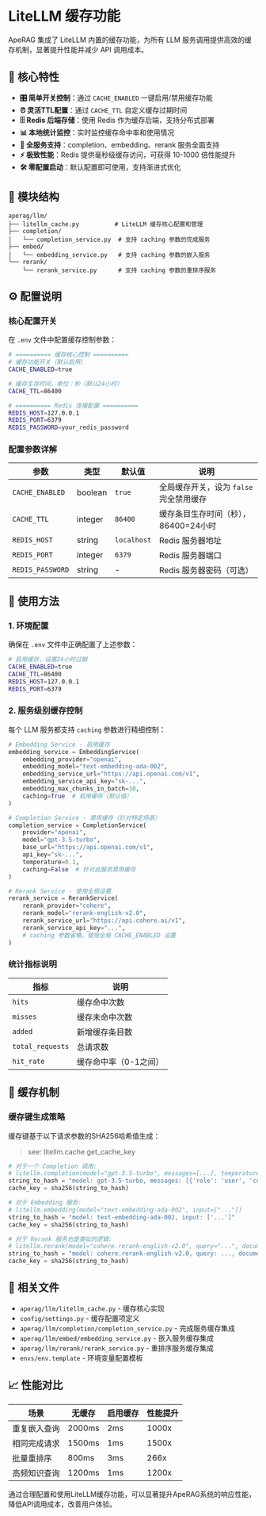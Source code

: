 # LiteLLM 缓存功能

ApeRAG 集成了 LiteLLM 内置的缓存功能，为所有 LLM 服务调用提供高效的缓存机制，显著提升性能并减少 API 调用成本。

## 🚀 核心特性

- **🎛️ 简单开关控制**：通过 `CACHE_ENABLED` 一键启用/禁用缓存功能
- **⏰ 灵活TTL配置**：通过 `CACHE_TTL` 自定义缓存过期时间
- **🗄️ Redis 后端存储**：使用 Redis 作为缓存后端，支持分布式部署
- **📊 本地统计监控**：实时监控缓存命中率和使用情况
- **🔄 全服务支持**：completion、embedding、rerank 服务全面支持
- **⚡ 极致性能**：Redis 提供毫秒级缓存访问，可获得 10-1000 倍性能提升
- **🛠️ 零配置启动**：默认配置即可使用，支持渐进式优化

## 📁 模块结构

```
aperag/llm/
├── litellm_cache.py          # LiteLLM 缓存核心配置和管理
├── completion/
│   └── completion_service.py  # 支持 caching 参数的完成服务
├── embed/
│   └── embedding_service.py   # 支持 caching 参数的嵌入服务
└── rerank/
    └── rerank_service.py      # 支持 caching 参数的重排序服务
```

## ⚙️ 配置说明

### 核心配置开关

在 `.env` 文件中配置缓存控制参数：

```bash
# ========== 缓存核心控制 ==========
# 缓存功能开关（默认启用）
CACHE_ENABLED=true

# 缓存生存时间，单位：秒（默认24小时）
CACHE_TTL=86400

# ========== Redis 连接配置 ==========
REDIS_HOST=127.0.0.1
REDIS_PORT=6379
REDIS_PASSWORD=your_redis_password
```

### 配置参数详解

| 参数 | 类型 | 默认值 | 说明 |
|------|------|--------|------|
| `CACHE_ENABLED` | boolean | `true` | 全局缓存开关，设为 `false` 完全禁用缓存 |
| `CACHE_TTL` | integer | `86400` | 缓存条目生存时间（秒），86400=24小时 |
| `REDIS_HOST` | string | `localhost` | Redis 服务器地址 |
| `REDIS_PORT` | integer | `6379` | Redis 服务器端口 |
| `REDIS_PASSWORD` | string | - | Redis 服务器密码（可选） |


## 🔧 使用方法

### 1. 环境配置

确保在 `.env` 文件中正确配置了上述参数：

```bash
# 启用缓存，设置24小时过期
CACHE_ENABLED=true
CACHE_TTL=86400
REDIS_HOST=127.0.0.1
REDIS_PORT=6379
```

### 2. 服务级别缓存控制

每个 LLM 服务都支持 `caching` 参数进行精细控制：

```python
# Embedding Service - 启用缓存
embedding_service = EmbeddingService(
    embedding_provider="openai",
    embedding_model="text-embedding-ada-002",
    embedding_service_url="https://api.openai.com/v1",
    embedding_service_api_key="sk-...",
    embedding_max_chunks_in_batch=10,
    caching=True  # 启用缓存（默认值）
)

# Completion Service - 禁用缓存（针对特定场景）
completion_service = CompletionService(
    provider="openai",
    model="gpt-3.5-turbo",
    base_url="https://api.openai.com/v1",
    api_key="sk-...",
    temperature=0.1,
    caching=False  # 针对此服务禁用缓存
)

# Rerank Service - 使用全局设置
rerank_service = RerankService(
    rerank_provider="cohere",
    rerank_model="rerank-english-v2.0",
    rerank_service_url="https://api.cohere.ai/v1",
    rerank_service_api_key="...",
    # caching 参数省略，使用全局 CACHE_ENABLED 设置
)
```

### 统计指标说明

| 指标 | 说明 |
|------|------|
| `hits` | 缓存命中次数 |
| `misses` | 缓存未命中次数 |
| `added` | 新增缓存条目数 |
| `total_requests` | 总请求数 |
| `hit_rate` | 缓存命中率（0-1之间） |

## 🎯 缓存机制

### 缓存键生成策略

缓存键基于以下请求参数的SHA256哈希值生成：

> see: litellm.cache.get_cache_key

```python
# 对于一个 Completion 调用:
# litellm.completion(model="gpt-3.5-turbo", messages=[...], temperature=0.7)
string_to_hash = "model: gpt-3.5-turbo, messages: [{'role': 'user', 'content': '...'}], temperature: 0.7"
cache_key = sha256(string_to_hash)

# 对于 Embedding 服务:
# litellm.embedding(model="text-embedding-ada-002", input=["..."])
string_to_hash = "model: text-embedding-ada-002, input: ['...']"
cache_key = sha256(string_to_hash)

# 对于 Rerank 服务也是类似的逻辑:
# litellm.rerank(model="cohere.rerank-english-v2.0", query="...", documents=["..."])
string_to_hash = "model: cohere.rerank-english-v2.0, query: ..., documents: ['...']"
cache_key = sha256(string_to_hash)
```

## 🔗 相关文件

- `aperag/llm/litellm_cache.py` - 缓存核心实现
- `config/settings.py` - 缓存配置项定义
- `aperag/llm/completion/completion_service.py` - 完成服务缓存集成
- `aperag/llm/embed/embedding_service.py` - 嵌入服务缓存集成
- `aperag/llm/rerank/rerank_service.py` - 重排序服务缓存集成
- `envs/env.template` - 环境变量配置模板

## 📈 性能对比

| 场景 | 无缓存 | 启用缓存 | 性能提升 |
|------|--------|----------|----------|
| 重复嵌入查询 | 2000ms | 2ms | 1000x |
| 相同完成请求 | 1500ms | 1ms | 1500x |
| 批量重排序 | 800ms | 3ms | 266x |
| 高频知识查询 | 1200ms | 1ms | 1200x |

通过合理配置和使用LiteLLM缓存功能，可以显著提升ApeRAG系统的响应性能，降低API调用成本，改善用户体验。 